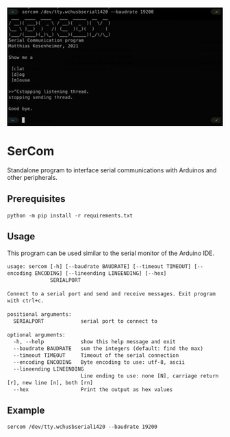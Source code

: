 ![Screenshot](https://raw.githubusercontent.com/MKesenheimer/SerCom/main/Screenshot.png)

# SerCom
Standalone program to interface serial communications with Arduinos and other peripherals.

## Prerequisites
```
python -m pip install -r requirements.txt
```

## Usage
This program can be used similar to the serial monitor of the Arduino IDE.

```
usage: sercom [-h] [--baudrate BAUDRATE] [--timeout TIMEOUT] [--encoding ENCODING] [--lineending LINEENDING] [--hex]
              SERIALPORT

Connect to a serial port and send and receive messages. Exit program with ctrl+c.

positional arguments:
  SERIALPORT            serial port to connect to

optional arguments:
  -h, --help            show this help message and exit
  --baudrate BAUDRATE   sum the integers (default: find the max)
  --timeout TIMEOUT     Timeout of the serial connection
  --encoding ENCODING   Byte encoding to use: utf-8, ascii
  --lineending LINEENDING
                        Line ending to use: none [N], carriage return [r], new line [n], both [rn]
  --hex                 Print the output as hex values
```

## Example
```
sercom /dev/tty.wchusbserial1420 --baudrate 19200
```


